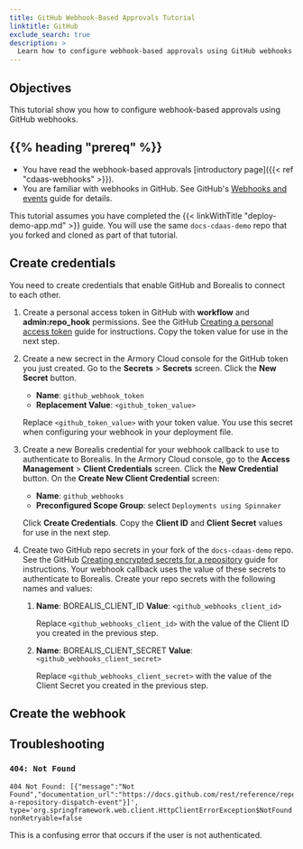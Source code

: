 ```yaml
---
title: GitHub Webhook-Based Approvals Tutorial
linktitle: GitHub
exclude_search: true
description: >
  Learn how to configure webhook-based approvals using GitHub webhooks.
---
```


## Objectives

This tutorial show you how to configure webhook-based approvals using GitHub webhooks.


## {{% heading "prereq" %}}

- You have read the webhook-based approvals [introductory page]({{< ref "cdaas-webhooks" >}}).
- You are familiar with webhooks in GitHub. See GitHub's [Webhooks and events](https://docs.github.com/en/developers/webhooks-and-events/webhooks/about-webhooks) guide for details.

This tutorial assumes you have completed the {{< linkWithTitle "deploy-demo-app.md" >}} guide. You will use the same `docs-cdaas-demo` repo that you forked and cloned as part of that tutorial.

## Create credentials

You need to create credentials that enable GitHub and Borealis to connect to each other.

1. Create a personal access token in GitHub with **workflow** and **admin:repo_hook** permissions. See the GitHub [Creating a personal access token](https://docs.github.com/en/authentication/keeping-your-account-and-data-secure/creating-a-personal-access-token) guide for instructions. Copy the token value for use in the next step.
1. Create a new secrect in the Armory Cloud console for the GitHub token you just created. Go to the **Secrets** > **Secrets** screen. Click the **New Secret** button.

   - **Name**: `github_webhook_token`
   - **Replacement Value**: `<github_token_value>`

   Replace `<github_token_value>` with your token value. You use this secret when configuring your webhook in your deployment file.

1. Create a new Borealis credential for your webhook callback to use to authenticate to Borealis. In the Armory Cloud console, go to the **Access Management** > **Client Credentials** screen. Click the **New Credential** button. On the **Create New Client Credential** screen:

   - **Name**: `github_webhooks`
   - **Preconfigured Scope Group**: select `Deployments using Spinnaker`

   Click **Create Credentials**. Copy the **Client ID** and **Client Secret** values for use in the next step.

1. Create two GitHub repo secrets in your fork of the `docs-cdaas-demo` repo. See the GitHub [Creating encrypted secrets for a repository](https://docs.github.com/en/actions/security-guides/encrypted-secrets#creating-encrypted-secrets-for-a-repository) guide for instructions. Your webhook callback uses the value of these secrets to authenticate to Borealis. Create your repo secrets with the following names and values:

    1. **Name**: BOREALIS_CLIENT_ID **Value**: `<github_webhooks_client_id>`

       Replace `<github_webhooks_client_id>` with the value of the Client ID you created in the previous step.

    1. **Name**: BOREALIS_CLIENT_SECRET **Value**: `<github_webhooks_client_secret>`

       Replace `<github_webhooks_client_secret>` with the value of the Client Secret you created in the previous step.


## Create the webhook



## Troubleshooting

### `404: Not Found`

```
404 Not Found: [{"message":"Not Found","documentation_url":"https://docs.github.com/rest/reference/repos#create-a-repository-dispatch-event"}]', type='org.springframework.web.client.HttpClientErrorException$NotFound', nonRetryable=false
```

This is a confusing error that occurs if the user is not authenticated.